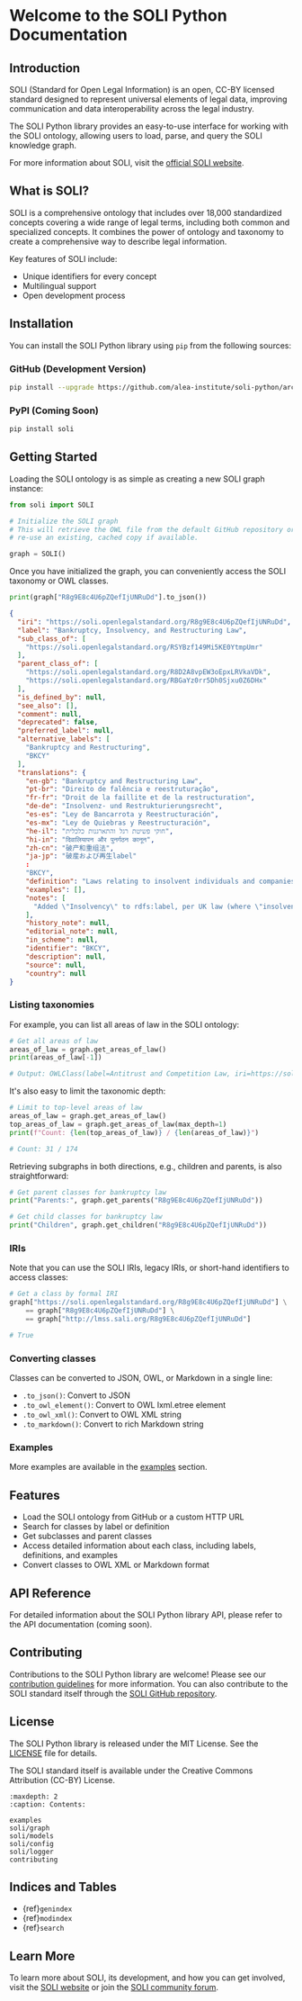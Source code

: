 # Welcome to the SOLI Python Documentation

## Introduction

SOLI (Standard for Open Legal Information) is an open, CC-BY licensed standard designed to represent universal elements of legal data, improving communication and data interoperability across the legal industry.

The SOLI Python library provides an easy-to-use interface for working with the SOLI ontology, allowing users to load, parse, and query the SOLI knowledge graph.

For more information about SOLI, visit the [official SOLI website](https://openlegalstandard.org/).

## What is SOLI?

SOLI is a comprehensive ontology that includes over 18,000 standardized concepts covering a wide range of legal terms, including both common and specialized concepts. It combines the power of ontology and taxonomy to create a comprehensive way to describe legal information.

Key features of SOLI include:
- Unique identifiers for every concept
- Multilingual support
- Open development process

## Installation

You can install the SOLI Python library using `pip` from the following sources:


### GitHub (Development Version)

```bash
pip install --upgrade https://github.com/alea-institute/soli-python/archive/refs/heads/main.zip
```

### PyPI (Coming Soon)

```bash
pip install soli
```



## Getting Started

Loading the SOLI ontology is as simple as creating a new SOLI graph instance:

```python
from soli import SOLI

# Initialize the SOLI graph
# This will retrieve the OWL file from the default GitHub repository or
# re-use an existing, cached copy if available.

graph = SOLI()
```

Once you have initialized the graph, you can conveniently access the SOLI taxonomy or OWL classes.

```python
print(graph["R8g9E8c4U6pZQefIjUNRuDd"].to_json())
```

```json
{
  "iri": "https://soli.openlegalstandard.org/R8g9E8c4U6pZQefIjUNRuDd",
  "label": "Bankruptcy, Insolvency, and Restructuring Law",
  "sub_class_of": [
    "https://soli.openlegalstandard.org/RSYBzf149Mi5KE0YtmpUmr"
  ],
  "parent_class_of": [
    "https://soli.openlegalstandard.org/R8D2A8vpEW3oEpxLRVkaVDk",
    "https://soli.openlegalstandard.org/RBGaYz0rr5Dh0Sjxu0Z6DHx"
  ],
  "is_defined_by": null,
  "see_also": [],
  "comment": null,
  "deprecated": false,
  "preferred_label": null,
  "alternative_labels": [
    "Bankruptcy and Restructuring",
    "BKCY"
  ],
  "translations": {
    "en-gb": "Bankruptcy and Restructuring Law",
    "pt-br": "Direito de falência e reestruturação",
    "fr-fr": "Droit de la faillite et de la restructuration",
    "de-de": "Insolvenz- und Restrukturierungsrecht",
    "es-es": "Ley de Bancarrota y Reestructuración",
    "es-mx": "Ley de Quiebras y Reestructuración",
    "he-il": "חוקי פשיטת רגל והתארגנות כלכלית",
    "hi-in": "दिवालियापन और पुनर्गठन कानून",
    "zh-cn": "破产和重组法",
    "ja-jp": "破産および再生label"
    :
    "BKCY",
    "definition": "Laws relating to insolvent individuals and companies.",
    "examples": [],
    "notes": [
      "Added \"Insolvency\" to rdfs:label, per UK law (where \"insolvency\" differs from \"bankruptcy\"). In the UK, individuals and companies can be \"insolvent,\" but companies cannot file for \"bankruptcy.\""
    ],
    "history_note": null,
    "editorial_note": null,
    "in_scheme": null,
    "identifier": "BKCY",
    "description": null,
    "source": null,
    "country": null
}
```

### Listing taxonomies

For example, you can list all areas of law in the SOLI ontology:

```python
# Get all areas of law
areas_of_law = graph.get_areas_of_law()
print(areas_of_law[-1])

# Output: OWLClass(label=Antitrust and Competition Law, iri=https://soli.openlegalstandard.org/RDFwOzDi3E8DQ0OxTKb6UEJ)
````

It's also easy to limit the taxonomic depth:

```python
# Limit to top-level areas of law
areas_of_law = graph.get_areas_of_law()
top_areas_of_law = graph.get_areas_of_law(max_depth=1)
print(f"Count: {len(top_areas_of_law)} / {len(areas_of_law)}")

# Count: 31 / 174
````

Retrieving subgraphs in both directions, e.g., children and parents, is also straightforward:

```python
# Get parent classes for bankruptcy law
print("Parents:", graph.get_parents("R8g9E8c4U6pZQefIjUNRuDd"))

# Get child classes for bankruptcy law
print("Children", graph.get_children("R8g9E8c4U6pZQefIjUNRuDd"))
```

### IRIs
Note that you can use the SOLI IRIs, legacy IRIs, or short-hand identifiers to access classes:

```python
# Get a class by formal IRI
graph["https://soli.openlegalstandard.org/R8g9E8c4U6pZQefIjUNRuDd"] \
    == graph["R8g9E8c4U6pZQefIjUNRuDd"] \
    == graph["http://lmss.sali.org/R8g9E8c4U6pZQefIjUNRuDd"]

# True
```

### Converting classes

Classes can be converted to JSON, OWL, or Markdown in a single line:

 * `.to_json()`: Convert to JSON
 * `.to_owl_element()`: Convert to OWL lxml.etree element
 * `.to_owl_xml()`: Convert to OWL XML string
 * `.to_markdown()`: Convert to rich Markdown string


### Examples

More examples are available in the [examples](examples.md) section.



## Features

- Load the SOLI ontology from GitHub or a custom HTTP URL
- Search for classes by label or definition
- Get subclasses and parent classes
- Access detailed information about each class, including labels, definitions, and examples
- Convert classes to OWL XML or Markdown format

## API Reference

For detailed information about the SOLI Python library API, please refer to the API documentation (coming soon).

## Contributing

Contributions to the SOLI Python library are welcome! Please see our [contribution guidelines](contributing.md) for more information. You can also contribute to the SOLI standard itself through the [SOLI GitHub repository](https://github.com/alea-institute/soli-api).

## License

The SOLI Python library is released under the MIT License. See the [LICENSE](https://github.com/alea-institute/soli-python/blob/main/LICENSE) file for details.

The SOLI standard itself is available under the Creative Commons Attribution (CC-BY) License.

```{toctree}
:maxdepth: 2
:caption: Contents:

examples
soli/graph
soli/models
soli/config
soli/logger
contributing
```

## Indices and Tables

* {ref}`genindex`
* {ref}`modindex`
* {ref}`search`

## Learn More

To learn more about SOLI, its development, and how you can get involved, visit the [SOLI website](https://openlegalstandard.org/) or join the [SOLI community forum](https://openlegalstandard.org/forum/).

